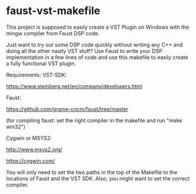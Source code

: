 # faust-vst-makefile
This project is supposed to easily create a VST Plugin on Windows with the mingw compiler from Faust DSP code.

Just want to try out some DSP code quickly without writing any C++ and doing all the other nastly VST stuff?
Use Faust to write your DSP implementation in a few lines of code and use this makefile to easily create a fully functional VST plugin.

Requirements:
VST-SDK:

https://www.steinberg.net/en/company/developers.html

Faust:

https://github.com/grame-cncm/faust/tree/master

(for compiling faust: set the right compiler in the makefile and run "make win32")

Cygwin or MSYS2:

http://www.msys2.org/

https://cygwin.com/

You will only need to set the two paths in the top of the Makefile to the locations of Faust and the VST SDK.
Also, you might want to set the correct compiler.


